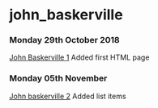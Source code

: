 # john_baskerville

### Monday 29th October 2018

[John Baskerville 1](https://ailsiseburns.github.io/john_baskerville/baskerville1) Added first HTML page 
 
### Monday 05th November 
 
 [John baskerville 2](https://ailsiseburns.github.io/john_baskerville/)
 Added list items 